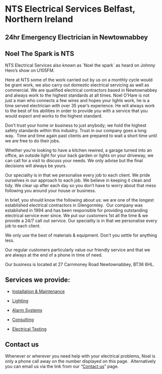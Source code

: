 <h1>NTS Electrical Services Belfast, Northern Ireland</h1>
<h2>24hr Emergency Electrician in Newtownabbey</h2><p>  </p><h2>Noel The Spark is NTS</h2><p>  </p><p>NTS Electrical Services also known as `Noel the spark` as heard on Johnny Hero’s show on U105FM.</p><p>  </p><p>Here at NTS some of the work carried out by us on a monthly cycle would be grant work, we also carry out domestic electrical servicing as well as commercial. We are qualified electrical&nbsp;contractors based in Newtownabbey and always work to the highest standards at all times. Noel O’Hare is not just a man who connects a few wires and hopes your lights work, he is a time served electrician with over 35 year’s experience. He will always work to the best of his abilities in order to provide you with a service that you would expect and works to the highest standard.</p><p>  </p><p>Don’t trust your home or business to just anybody; we hold the highest safety standards within this industry. Trust in our company goes a long way.&nbsp; Time and time again past clients are prepared to wait a short time until we are free to do their jobs.</p><p>  </p><p>Whether you’re looking to have a kitchen rewired, a garage turned into an office, an outside light for your back garden or lights on your driveway, we can call for a visit to discuss your needs. We only advise but the final decisions will always be yours.</p><p>  </p><p>Our speciality is in that we personalise every job to each client. We pride ourselves in our approach to each job. We believe in keeping it clean and tidy. We clear up after each day so you don’t have to worry about that mess following you around your house or business.</p><p>  </p><p>In brief, you should know the following about us: we are one of the longest established electrical contractors in Glengormley.&nbsp; Our company was established in 1994 and has been responsible for providing outstanding electrical service ever since. We put our customers 1st all the time &amp; we provide a 24/7 call out service. Our speciality is in that we personalise every job to each client.</p><p>  </p><p>We only use the best of materials &amp; equipment. Don't you settle for anything less.</p><p>  </p><p>Our regular customers particularly value our friendly service and that we are always at the end of a phone in time of need.</p><p>  </p><p>Our business is located at 27 Carnmoney Road Newtownabbey, BT36 6HL.</p><p>  </p><h2>Services we provide:</h2><p>  </p><ul>  <p></p><li><a href="/installation-and-maintenance">Installation &amp; Maintenance</a></li>  <p></p><li><a href="/lighting">Lighting</a></li>  <p></p><li><a href="/alarm-systems">Alarm Systems</a></li>  <p></p><li><a href="/consulting">Consulting</a></li>  <p></p><li><a href="/electrical-testing">Electrical Testing</a></li>  </ul><p>  </p><h2>Contact us</h2><p>  </p><p>Whenever or wherever you need help with your electrical problems, Noel is only a phone call away on the number displayed on this page.&nbsp; Alternatively you can email us via the link from our “<a title="Contact Us Page" href="/contact-us">Contact us</a>” page.</p>